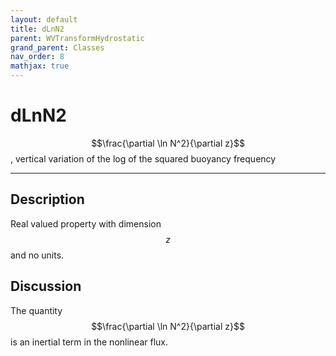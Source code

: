 ```yaml
---
layout: default
title: dLnN2
parent: WVTransformHydrostatic
grand_parent: Classes
nav_order: 8
mathjax: true
---
```


#  dLnN2

$$\frac{\partial \ln N^2}{\partial z}$$, vertical variation of the log of the squared buoyancy frequency


---

## Description
Real valued property with dimension $$z$$ and no units.

## Discussion

The quantity $$\frac{\partial \ln N^2}{\partial z}$$ is an inertial term in the nonlinear flux.

